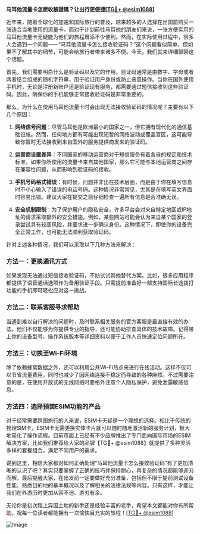**马耳他流量卡怎麽收驗證碼？让出行更便捷[[TG💪+ @esim1088](https://t.me/s/esim1088)]**

近年来，随着全球化的加速和国际旅行的普及，越来越多的人选择在出国前购买一张适合当地使用的流量卡。而对于计划前往马耳他的朋友们来说，一张方便实用的马耳他流量卡无疑能为他们的旅程增添不少便利。然而，在实际使用过程中，很多人会遇到一个问题——“马耳他流量卡怎么接收验证码？”这个问题看似简单，但如果不了解其中的细节，可能会给旅行者带来诸多不便。今天，我们就来详细聊聊这个话题。

首先，我们需要明白什么是验证码以及它的作用。验证码通常是由数字、字母或者两者结合组成的随机字符串，用于验证用户身份或防止恶意操作。当你在国外使用手机时，无论是注册新账户还是验证现有服务，都需要通过短信接收到这些验证码。因此，确保你的手机能够正常接收验证码是非常重要的。

那么，为什么在使用马耳他流量卡时会出现无法接收验证码的情况呢？主要有以下几个原因：

1. **网络信号问题**：尽管马耳他是欧洲最小的国家之一，但它拥有现代化的通信基础设施。然而，任何地方都有可能出现短暂的网络波动或覆盖盲区，这可能导致你暂时无法接收到来自国外的服务提供商发来的验证码。

2. **运营商设置差异**：不同国家的移动运营商对于短信服务有着各自的规定和技术标准。如果你所使用的流量卡来自其他国家，那么它可能与本地运营商之间存在兼容性问题，从而影响到验证码的接收。

3. **手机号码格式错误**：有时候，问题并非出在技术层面，而是由于你在填写信息时不小心输入了错误的电话号码。这种情况非常常见，尤其是在填写英文界面时容易出错。建议大家在提交之前仔细检查一遍所有信息是否准确无误。

4. **安全机制限制**：为了保护用户的隐私安全，许多平台会对来自特定地区或IP地址的请求采取额外的安全措施。例如，某些网站可能会认为来自某个国家的登录尝试具有较高风险，并要求进一步确认身份。这种情况下，即使你的设备完全正常工作，也可能无法顺利获取验证码。

针对上述各种情况，我们可以采取以下几种方法来解决：

### 方法一：更换通讯方式
如果发现无法通过短信接收验证码，不妨试试其他替代方案。比如，很多应用程序都提供了语音通话选项作为备用验证手段。只需提前准备好一部支持国际长途拨打功能的手机即可轻松应对这一挑战。

### 方法二：联系客服寻求帮助
当遇到难以自行解决的问题时，及时联系相关服务的官方客服是最直接有效的办法。他们不仅能够为你提供专业的指导，还可能协助排查具体的技术故障。记得带上你的设备型号、操作系统版本等详细资料以便于工作人员快速定位问题所在。

### 方法三：切换至Wi-Fi环境
除了依赖蜂窝数据之外，还可以利用公共Wi-Fi热点来进行在线活动。这样不仅可以节省流量费用，同时也减少了因网络连接不稳定而导致的各种麻烦。不过需要注意的是，在使用开放式的无线网络时要格外注意个人隐私保护，避免泄露敏感信息。

### 方法四：选择预装ESIM功能的产品
对于经常需要跨国旅行的人来说，ESIM卡无疑是一个理想的选择。相比于传统的物理SIM卡，ESIM卡无需更换实体卡片就可以随时随地激活新的服务计划，极大地简化了操作流程。目前市面上已经有不少品牌推出了专门面向国际市场的ESIM解决方案，比如我们推荐给大家的品牌【TG💪+ @esim1088】就提供了多种灵活多样的套餐组合，满足不同用户的需求。

说到这里，相信大家都对如何正确处理“马耳他流量卡怎么接收验证码”有了更加清晰的认识了吧？其实只要掌握了正确的技巧并保持耐心，再复杂的情况都能够迎刃而解。最后提醒大家，在出发前一定要做好充分准备，包括但不限于提前测试设备性能、熟悉目的地的基本概况以及了解相关的法律法规等内容。只有这样，才能让我们在外游历时更加从容不迫、游刃有余。

无论你是初次踏上异国土地的新手还是经验丰富的老手，希望本文都能对你有所帮助。祝每一位读者都能拥有一次愉快且充实的旅程！[[TG💪+ @esim1088](https://t.me/s/esim1088)] 

![Image](https://i.postimg.cc/4NQfJmqS/Snipaste-2025-05-13-00-14-12.png)